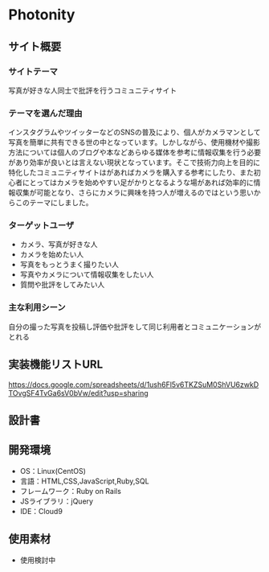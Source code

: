 # Photonity
## サイト概要
### サイトテーマ
写真が好きな人同士で批評を行うコミュニティサイト

### テーマを選んだ理由
インスタグラムやツイッターなどのSNSの普及により、個人がカメラマンとして写真を簡単に共有できる世の中となっています。しかしながら、使用機材や撮影方法については個人のブログや本などあらゆる媒体を参考に情報収集を行う必要があり効率が良いとは言えない現状となっています。そこで技術力向上を目的に特化したコミュニティサイトはがあればカメラを購入する参考にしたり、また初心者にとってはカメラを始めやすい足がかりとなるような場があれば効率的に情報収集が可能となり、さらにカメラに興味を持つ人が増えるのではという思いからこのテーマにしました。

### ターゲットユーザ
- カメラ、写真が好きな人
- カメラを始めたい人
- 写真をもっとうまく撮りたい人
- 写真やカメラについて情報収集をしたい人
- 質問や批評をしてみたい人

### 主な利用シーン
自分の撮った写真を投稿し評価や批評をして同じ利用者とコミュニケーションがとれる

## 実装機能リストURL
 https://docs.google.com/spreadsheets/d/1ush6Fl5v6TKZSuM0ShVU6zwkDTOvgSF4TvGa6sV0bVw/edit?usp=sharing

## 設計書


## 開発環境
- OS：Linux(CentOS)
- 言語：HTML,CSS,JavaScript,Ruby,SQL
- フレームワーク：Ruby on Rails
- JSライブラリ：jQuery
- IDE：Cloud9

## 使用素材
- 使用検討中